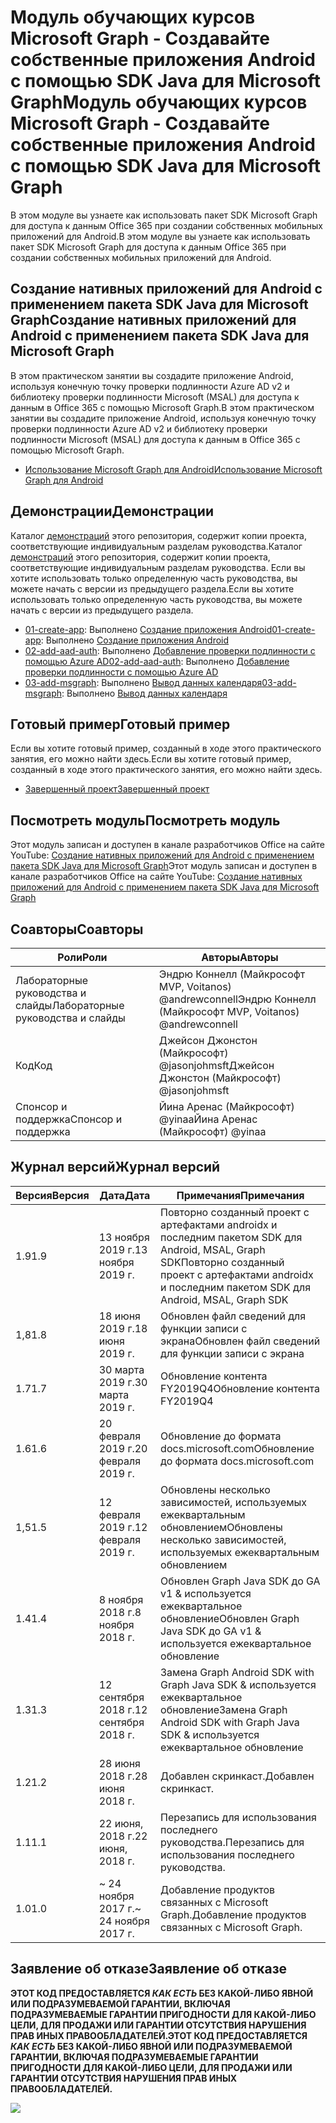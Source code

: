 # <a name="---microsoft-graph------android---sdk-java--microsoft-graph"></a><span data-ttu-id="d2a41-101">Модуль обучающих курсов Microsoft Graph - Создавайте собственные приложения Android с помощью SDK Java для Microsoft Graph</span><span class="sxs-lookup"><span data-stu-id="d2a41-101">Модуль обучающих курсов Microsoft Graph - Создавайте собственные приложения Android с помощью SDK Java для Microsoft Graph</span></span>

<span data-ttu-id="d2a41-102">В этом модуле вы узнаете как использовать пакет SDK Microsoft Graph для доступа к данным Office 365 при создании собственных мобильных приложений для Android.</span><span class="sxs-lookup"><span data-stu-id="d2a41-102">В этом модуле вы узнаете как использовать пакет SDK Microsoft Graph для доступа к данным Office 365 при создании собственных мобильных приложений для Android.</span></span>

## <a name="----android----sdk-java--microsoft-graph"></a><span data-ttu-id="d2a41-103">Создание нативных приложений для Android с применением пакета SDK Java для Microsoft Graph</span><span class="sxs-lookup"><span data-stu-id="d2a41-103">Создание нативных приложений для Android с применением пакета SDK Java для Microsoft Graph</span></span>

<span data-ttu-id="d2a41-104">В этом практическом занятии вы создадите приложение Android, используя конечную точку проверки подлинности Azure AD v2 и библиотеку проверки подлинности Microsoft (MSAL) для доступа к данным в Office 365 с помощью Microsoft Graph.</span><span class="sxs-lookup"><span data-stu-id="d2a41-104">В этом практическом занятии вы создадите приложение Android, используя конечную точку проверки подлинности Azure AD v2 и библиотеку проверки подлинности Microsoft (MSAL) для доступа к данным в Office 365 с помощью Microsoft Graph.</span></span>

- [<span data-ttu-id="d2a41-105">Использование Microsoft Graph для Android</span><span class="sxs-lookup"><span data-stu-id="d2a41-105">Использование Microsoft Graph для Android</span></span>](https://docs.microsoft.com/graph/tutorials/android)

## <a name=""></a><span data-ttu-id="d2a41-106">Демонстрации</span><span class="sxs-lookup"><span data-stu-id="d2a41-106">Демонстрации</span></span>

<span data-ttu-id="d2a41-107">Каталог [демонстраций](./demos) этого репозитория, содержит копии проекта, соответствующие индивидуальным разделам руководства.</span><span class="sxs-lookup"><span data-stu-id="d2a41-107">Каталог [демонстраций](./demos) этого репозитория, содержит копии проекта, соответствующие индивидуальным разделам руководства.</span></span> <span data-ttu-id="d2a41-108">Если вы хотите использовать только определенную часть руководства, вы можете начать с версии из предыдущего раздела.</span><span class="sxs-lookup"><span data-stu-id="d2a41-108">Если вы хотите использовать только определенную часть руководства, вы можете начать с версии из предыдущего раздела.</span></span>

- <span data-ttu-id="d2a41-109">[01-create-app](demos/01-create-app): Выполнено [Создание приложения Android](https://docs.microsoft.com/graph/tutorials/android?tutorial-step=1)</span><span class="sxs-lookup"><span data-stu-id="d2a41-109">[01-create-app](demos/01-create-app): Выполнено [Создание приложения Android](https://docs.microsoft.com/graph/tutorials/android?tutorial-step=1)</span></span>
- <span data-ttu-id="d2a41-110">[02-add-aad-auth](demos/02-add-aad-auth): Выполнено [Добавление проверки подлинности с помощью Azure AD](https://docs.microsoft.com/graph/tutorials/android?tutorial-step=3)</span><span class="sxs-lookup"><span data-stu-id="d2a41-110">[02-add-aad-auth](demos/02-add-aad-auth): Выполнено [Добавление проверки подлинности с помощью Azure AD](https://docs.microsoft.com/graph/tutorials/android?tutorial-step=3)</span></span>
- <span data-ttu-id="d2a41-111">[03-add-msgraph](demos/03-add-msgraph): Выполнено [Вывод данных календаря](https://docs.microsoft.com/graph/tutorials/android?tutorial-step=4)</span><span class="sxs-lookup"><span data-stu-id="d2a41-111">[03-add-msgraph](demos/03-add-msgraph): Выполнено [Вывод данных календаря](https://docs.microsoft.com/graph/tutorials/android?tutorial-step=4)</span></span>

## <a name="-"></a><span data-ttu-id="d2a41-112">Готовый пример</span><span class="sxs-lookup"><span data-stu-id="d2a41-112">Готовый пример</span></span>

<span data-ttu-id="d2a41-113">Если вы хотите готовый пример, созданный в ходе этого практического занятия, его можно найти здесь.</span><span class="sxs-lookup"><span data-stu-id="d2a41-113">Если вы хотите готовый пример, созданный в ходе этого практического занятия, его можно найти здесь.</span></span>

- [<span data-ttu-id="d2a41-114">Завершенный проект</span><span class="sxs-lookup"><span data-stu-id="d2a41-114">Завершенный проект</span></span>](demos/03-add-msgraph)

## <a name="-"></a><span data-ttu-id="d2a41-115">Посмотреть модуль</span><span class="sxs-lookup"><span data-stu-id="d2a41-115">Посмотреть модуль</span></span>

<span data-ttu-id="d2a41-116">Этот модуль записан и доступен в канале разработчиков Office на сайте YouTube: [Создание нативных приложений для Android с применением пакета SDK Java для Microsoft Graph](https://youtu.be/BLmOmv4FSsQ)</span><span class="sxs-lookup"><span data-stu-id="d2a41-116">Этот модуль записан и доступен в канале разработчиков Office на сайте YouTube: [Создание нативных приложений для Android с применением пакета SDK Java для Microsoft Graph](https://youtu.be/BLmOmv4FSsQ)</span></span>

## <a name=""></a><span data-ttu-id="d2a41-117">Соавторы</span><span class="sxs-lookup"><span data-stu-id="d2a41-117">Соавторы</span></span>

| <span data-ttu-id="d2a41-118">Роли</span><span class="sxs-lookup"><span data-stu-id="d2a41-118">Роли</span></span> | <span data-ttu-id="d2a41-119">Авторы</span><span class="sxs-lookup"><span data-stu-id="d2a41-119">Авторы</span></span> |
| -------------------- | ------------------------------------------------------- |
| <span data-ttu-id="d2a41-120">Лабораторные руководства и слайды</span><span class="sxs-lookup"><span data-stu-id="d2a41-120">Лабораторные руководства и слайды</span></span> | <span data-ttu-id="d2a41-121">Эндрю Коннелл (Майкрософт MVP, Voitanos) @andrewconnell</span><span class="sxs-lookup"><span data-stu-id="d2a41-121">Эндрю Коннелл (Майкрософт MVP, Voitanos) @andrewconnell</span></span> |
| <span data-ttu-id="d2a41-122">Код</span><span class="sxs-lookup"><span data-stu-id="d2a41-122">Код</span></span> | <span data-ttu-id="d2a41-123">Джейсон Джонстон (Майкрософт) @jasonjohmsft</span><span class="sxs-lookup"><span data-stu-id="d2a41-123">Джейсон Джонстон (Майкрософт) @jasonjohmsft</span></span> |
| <span data-ttu-id="d2a41-124">Спонсор и поддержка</span><span class="sxs-lookup"><span data-stu-id="d2a41-124">Спонсор и поддержка</span></span> | <span data-ttu-id="d2a41-125">Йина Аренас (Майкрософт) @yinaa</span><span class="sxs-lookup"><span data-stu-id="d2a41-125">Йина Аренас (Майкрософт) @yinaa</span></span> |

## <a name="-"></a><span data-ttu-id="d2a41-126">Журнал версий</span><span class="sxs-lookup"><span data-stu-id="d2a41-126">Журнал версий</span></span>

| <span data-ttu-id="d2a41-127">Версия</span><span class="sxs-lookup"><span data-stu-id="d2a41-127">Версия</span></span> | <span data-ttu-id="d2a41-128">Дата</span><span class="sxs-lookup"><span data-stu-id="d2a41-128">Дата</span></span> | <span data-ttu-id="d2a41-129">Примечания</span><span class="sxs-lookup"><span data-stu-id="d2a41-129">Примечания</span></span> |
| ------- | ------------------ | -------------------------------------------------------------------------- |
| <span data-ttu-id="d2a41-130">1.9</span><span class="sxs-lookup"><span data-stu-id="d2a41-130">1.9</span></span> | <span data-ttu-id="d2a41-131">13 ноября 2019 г.</span><span class="sxs-lookup"><span data-stu-id="d2a41-131">13 ноября 2019 г.</span></span> | <span data-ttu-id="d2a41-132">Повторно созданный проект с артефактами androidx и последним пакетом SDK для Android, MSAL, Graph SDK</span><span class="sxs-lookup"><span data-stu-id="d2a41-132">Повторно созданный проект с артефактами androidx и последним пакетом SDK для Android, MSAL, Graph SDK</span></span> |
| <span data-ttu-id="d2a41-133">1,8</span><span class="sxs-lookup"><span data-stu-id="d2a41-133">1.8</span></span> | <span data-ttu-id="d2a41-134">18 июня 2019 г.</span><span class="sxs-lookup"><span data-stu-id="d2a41-134">18 июня 2019 г.</span></span> | <span data-ttu-id="d2a41-135">Обновлен файл сведений для функции записи с экрана</span><span class="sxs-lookup"><span data-stu-id="d2a41-135">Обновлен файл сведений для функции записи с экрана</span></span> |
| <span data-ttu-id="d2a41-136">1.7</span><span class="sxs-lookup"><span data-stu-id="d2a41-136">1.7</span></span> | <span data-ttu-id="d2a41-137">30 марта 2019 г.</span><span class="sxs-lookup"><span data-stu-id="d2a41-137">30 марта 2019 г.</span></span> | <span data-ttu-id="d2a41-138">Обновление контента FY2019Q4</span><span class="sxs-lookup"><span data-stu-id="d2a41-138">Обновление контента FY2019Q4</span></span> |
| <span data-ttu-id="d2a41-139">1.6</span><span class="sxs-lookup"><span data-stu-id="d2a41-139">1.6</span></span> | <span data-ttu-id="d2a41-140">20 февраля 2019 г.</span><span class="sxs-lookup"><span data-stu-id="d2a41-140">20 февраля 2019 г.</span></span> | <span data-ttu-id="d2a41-141">Обновление до формата docs.microsoft.com</span><span class="sxs-lookup"><span data-stu-id="d2a41-141">Обновление до формата docs.microsoft.com</span></span> |
| <span data-ttu-id="d2a41-142">1,5</span><span class="sxs-lookup"><span data-stu-id="d2a41-142">1.5</span></span> | <span data-ttu-id="d2a41-143">12 февраля 2019 г.</span><span class="sxs-lookup"><span data-stu-id="d2a41-143">12 февраля 2019 г.</span></span> | <span data-ttu-id="d2a41-144">Обновлены несколько зависимостей, используемых ежеквартальным обновлением</span><span class="sxs-lookup"><span data-stu-id="d2a41-144">Обновлены несколько зависимостей, используемых ежеквартальным обновлением</span></span> |
| <span data-ttu-id="d2a41-145">1.4</span><span class="sxs-lookup"><span data-stu-id="d2a41-145">1.4</span></span> | <span data-ttu-id="d2a41-146">8 ноября 2018 г.</span><span class="sxs-lookup"><span data-stu-id="d2a41-146">8 ноября 2018 г.</span></span> | <span data-ttu-id="d2a41-147">Обновлен Graph Java SDK до GA v1 & используется ежеквартальное обновление</span><span class="sxs-lookup"><span data-stu-id="d2a41-147">Обновлен Graph Java SDK до GA v1 & используется ежеквартальное обновление</span></span> |
| <span data-ttu-id="d2a41-148">1.3</span><span class="sxs-lookup"><span data-stu-id="d2a41-148">1.3</span></span> | <span data-ttu-id="d2a41-149">12 сентября 2018 г.</span><span class="sxs-lookup"><span data-stu-id="d2a41-149">12 сентября 2018 г.</span></span> | <span data-ttu-id="d2a41-150">Замена Graph Android SDK with Graph Java SDK & используется ежеквартальное обновление</span><span class="sxs-lookup"><span data-stu-id="d2a41-150">Замена Graph Android SDK with Graph Java SDK & используется ежеквартальное обновление</span></span> |
| <span data-ttu-id="d2a41-151">1.2</span><span class="sxs-lookup"><span data-stu-id="d2a41-151">1.2</span></span> | <span data-ttu-id="d2a41-152">28 июня 2018 г.</span><span class="sxs-lookup"><span data-stu-id="d2a41-152">28 июня 2018 г.</span></span> | <span data-ttu-id="d2a41-153">Добавлен скринкаст.</span><span class="sxs-lookup"><span data-stu-id="d2a41-153">Добавлен скринкаст.</span></span> |
| <span data-ttu-id="d2a41-154">1.1</span><span class="sxs-lookup"><span data-stu-id="d2a41-154">1.1</span></span> | <span data-ttu-id="d2a41-155">22 июня, 2018 г.</span><span class="sxs-lookup"><span data-stu-id="d2a41-155">22 июня, 2018 г.</span></span> | <span data-ttu-id="d2a41-156">Перезапись для использования последнего руководства.</span><span class="sxs-lookup"><span data-stu-id="d2a41-156">Перезапись для использования последнего руководства.</span></span> |
| <span data-ttu-id="d2a41-157">1.0</span><span class="sxs-lookup"><span data-stu-id="d2a41-157">1.0</span></span> | <span data-ttu-id="d2a41-158">~ 24 ноября 2017 г.</span><span class="sxs-lookup"><span data-stu-id="d2a41-158">~ 24 ноября 2017 г.</span></span> | <span data-ttu-id="d2a41-159">Добавление продуктов связанных с Microsoft Graph.</span><span class="sxs-lookup"><span data-stu-id="d2a41-159">Добавление продуктов связанных с Microsoft Graph.</span></span> |

## <a name="--"></a><span data-ttu-id="d2a41-160">Заявление об отказе</span><span class="sxs-lookup"><span data-stu-id="d2a41-160">Заявление об отказе</span></span>

<span data-ttu-id="d2a41-161">**ЭТОТ КОД ПРЕДОСТАВЛЯЕТСЯ _КАК ЕСТЬ_ БЕЗ КАКОЙ-ЛИБО ЯВНОЙ ИЛИ ПОДРАЗУМЕВАЕМОЙ ГАРАНТИИ, ВКЛЮЧАЯ ПОДРАЗУМЕВАЕМЫЕ ГАРАНТИИ ПРИГОДНОСТИ ДЛЯ КАКОЙ-ЛИБО ЦЕЛИ, ДЛЯ ПРОДАЖИ ИЛИ ГАРАНТИИ ОТСУТСТВИЯ НАРУШЕНИЯ ПРАВ ИНЫХ ПРАВООБЛАДАТЕЛЕЙ.**</span><span class="sxs-lookup"><span data-stu-id="d2a41-161">**ЭТОТ КОД ПРЕДОСТАВЛЯЕТСЯ _КАК ЕСТЬ_ БЕЗ КАКОЙ-ЛИБО ЯВНОЙ ИЛИ ПОДРАЗУМЕВАЕМОЙ ГАРАНТИИ, ВКЛЮЧАЯ ПОДРАЗУМЕВАЕМЫЕ ГАРАНТИИ ПРИГОДНОСТИ ДЛЯ КАКОЙ-ЛИБО ЦЕЛИ, ДЛЯ ПРОДАЖИ ИЛИ ГАРАНТИИ ОТСУТСТВИЯ НАРУШЕНИЯ ПРАВ ИНЫХ ПРАВООБЛАДАТЕЛЕЙ.**</span></span>

<!-- markdownlint-disable MD033 -->
<img src="https://telemetry.sharepointpnp.com/msgraph-training-android" />
